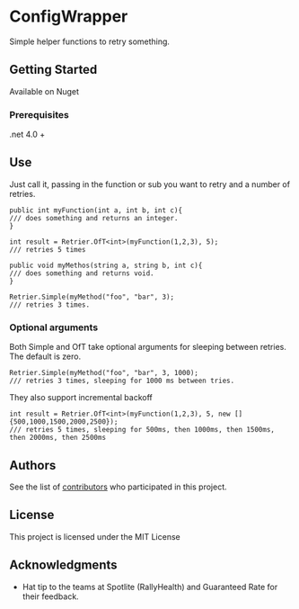 # ConfigWrapper	

Simple helper functions to retry something.

## Getting Started

Available on Nuget

### Prerequisites

.net 4.0 + 

## Use

Just call it, passing in the function or sub you want to retry and a number of retries.

```
public int myFunction(int a, int b, int c){
/// does something and returns an integer.
}

int result = Retrier.OfT<int>(myFunction(1,2,3), 5);
/// retries 5 times

public void myMethos(string a, string b, int c){
/// does something and returns void.
}

Retrier.Simple(myMethod("foo", "bar", 3);
/// retries 3 times.
```
### Optional arguments

Both Simple and OfT take optional arguments for sleeping between retries.  The default is zero.

```
Retrier.Simple(myMethod("foo", "bar", 3, 1000);
/// retries 3 times, sleeping for 1000 ms between tries.
```

They also support incremental backoff

```
int result = Retrier.OfT<int>(myFunction(1,2,3), 5, new [] {500,1000,1500,2000,2500});
/// retries 5 times, sleeping for 500ms, then 1000ms, then 1500ms, then 2000ms, then 2500ms
```

## Authors

See the list of [contributors](https://github.com/brianbegy/ConfigWrapper/contributors) who participated in this project.

## License

This project is licensed under the MIT License 

## Acknowledgments

* Hat tip to the teams at Spotlite (RallyHealth) and Guaranteed Rate for their feedback.
